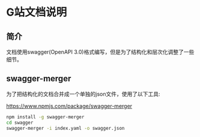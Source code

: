 # G站文档说明

## 简介

文档使用swagger(OpenAPI 3.0)格式编写，但是为了结构化和层次化调整了一些细节。

## swagger-merger

为了把结构化的文档合并成一个单独的json文件，使用了以下工具:

https://www.npmjs.com/package/swagger-merger

```bash
npm install -g swagger-merger
cd swagger
swagger-merger -i index.yaml -o swagger.json
```
